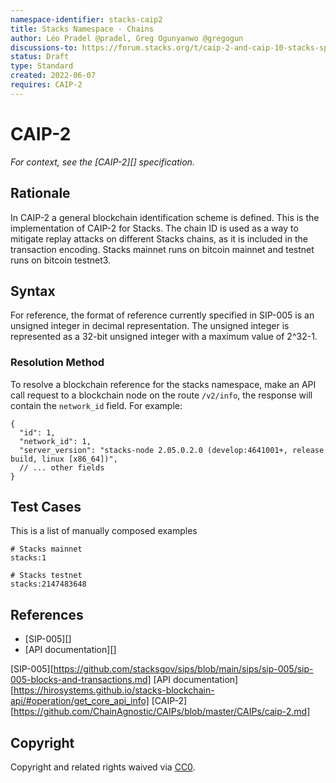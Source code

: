 ```yaml
---
namespace-identifier: stacks-caip2
title: Stacks Namespace - Chains
author: Léo Pradel @pradel, Greg Ogunyanwo @gregogun
discussions-to: https://forum.stacks.org/t/caip-2-and-caip-10-stacks-specification/13290
status: Draft
type: Standard
created: 2022-06-07
requires: CAIP-2
---
```


# CAIP-2

*For context, see the [CAIP-2][] specification.*

## Rationale

In CAIP-2 a general blockchain identification scheme is defined. This is the
implementation of CAIP-2 for Stacks. The chain ID is used as a way to mitigate
replay attacks on different Stacks chains, as it is included in the transaction encoding.
Stacks mainnet runs on bitcoin mainnet and testnet runs on bitcoin testnet3.

## Syntax

For reference, the format of reference currently specified in SIP-005 is an
unsigned integer in decimal representation. The unsigned integer is represented
as a 32-bit unsigned integer with a maximum value of 2^32-1. 

### Resolution Method

To resolve a blockchain reference for the stacks namespace, make an API call
request to a blockchain node on the route `/v2/info`, the response will contain the
`network_id` field. For example:

```
{
  "id": 1,
  "network_id": 1,
  "server_version": "stacks-node 2.05.0.2.0 (develop:4641001+, release build, linux [x86_64])",
  // ... other fields
}
```

## Test Cases

This is a list of manually composed examples

```
# Stacks mainnet
stacks:1

# Stacks testnet
stacks:2147483648
```

## References

- [SIP-005][]
- [API documentation][]

[SIP-005][https://github.com/stacksgov/sips/blob/main/sips/sip-005/sip-005-blocks-and-transactions.md]
[API documentation][https://hirosystems.github.io/stacks-blockchain-api/#operation/get_core_api_info]
[CAIP-2][https://github.com/ChainAgnostic/CAIPs/blob/master/CAIPs/caip-2.md]

## Copyright
Copyright and related rights waived via [CC0](https://creativecommons.org/publicdomain/zero/1.0/).
